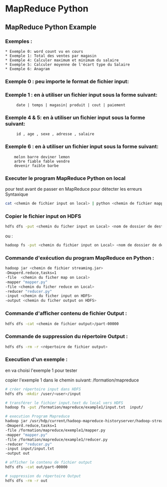 # MapReduce Python
## MapReduce Python Example

### Exemples : 

	* Exemple 0: word count vu en cours
	* Exemple 1: Total des ventes par magasin
	* Exemple 4: Calculer maximum et minimum du salaire
	* Exemple 5: Calculer moyenne de l'écart type du Salaire
	* Exemple 6: Anagram 

### Exemple 0 : peu importe le format de fichier input:

### Exemple 1 : en à utiliser un fichier input sous la forme suivant:

		 date | temps | magasin| produit | cout | paiement

### Exemple 4 & 5: en à utiliser un fichier input sous la forme suivant:   

		 id , age , sexe , adresse , salaire

### Exemple 6 : en à utiliser un fichier input sous la forme suivant:

		melon barre deviner lemon
		arbre fiable fable vendre
		devenir faible barbe

### Executer le program MapReduce Python on local
pour test avant de passer en MapReduce pour détecter les erreurs Syntaxique
```bash
cat <chemin de fichier input on local> | python <chemin de fichier mapper.py on local> | python <chemin de fichier reducer.py on local>
```
### Copier le fichier input on HDFS
```bash
hdfs dfs -put <chemin du ficher input on Local> <nom de dossier de destination>
```
ou : 
```bash
hadoop fs -put <chemin du fichier input on Local> <nom de dossier de destination>
```
### Commande d'exécution du program MapReduce en Python :

```bash
hadoop jar <chemin de fichier streaming.jar> 
-Dmaperd.reduce,tasks=1
-file  <chemin du ficher map on Local>
-mapper "mapper.py"
-file <chemin du ficher reduce on Local>
-reducer "reducer.py"
-input <chemin du ficher input on HDFS>
-output <chemin du ficher output on HDFS>
```

### Commande d'afficher contenu de fichier Output :

```bash
hdfs dfs -cat <chemin de fichier output>/part-00000 
```

### Commande de suppression du répertoire Output :

```bash
hdfs dfs -rm -r <répertoire de fichier output>
```

### Execution d'un exemple :
en va choisi l'exemple 1 pour tester

copier l'exemple 1 dans le chemin suivant: /formation/mapreduce

```bash
# créer répertoire input dans HDFS
hdfs dfs -mkdir /user/<user>/input
```

```bash
# transférer le fichier input.text du local vers HDFS
hadoop fs -put /formation/mapreduce/example1/input.txt  input/ 
```

```bash
# execution Program Mapreduce
hadoop jar /usr/hdp/current/hadoop-mapreduce-historyserver/hadoop-streaming.jar
-Dmaperd.reduce,tasks=1
-file /formation/mapreduce/exemple1/mapper.py
-mapper "mapper.py"
-file /formation/mapreduce/example1/reducer.py
-reducer "reducer.py"
-input input/input.txt
-output out
```

```bash
# afficher le contenu de fichier output
hdfs dfs -cat out/part-00000 
```

```bash
# suppression du répertoire Output
hdfs dfs -rm -r out
```

